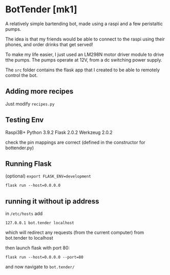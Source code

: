 # BotTender [mk1]

A relatively simple bartending bot, made using a raspi and a few peristaltic pumps. 

The idea is that my friends would be able to connect to the raspi using their phones, and order drinks that get served!

To make my life easier, I just used an LM298N motor driver module to drive tthe pumps. The pumps operate at 12V, from a dc switching power supply. 

The `src` folder contains the flask app that I created to be able to remotely control the bot. 

## Adding more recipes
Just modify `recipes.py`

## Testing Env
Raspi3B+
Python 3.9.2
Flask 2.0.2
Werkzeug 2.0.2

check the pin mappings are correct (defined in the constructor for bottender.py)

## Running Flask 
(optional)
`export FLASK_ENV=development`

`flask run --host=0.0.0.0`

## running it without ip address
in `/etc/hosts`
add 
```
127.0.0.1 bot.tender localhost
```
which will redirect any requests (from the current computer) from bot.tender to localhost

then launch flask with port 80:
```
flask run --host=0.0.0.0 --port=80
```

and now navigate to `bot.tender/`
